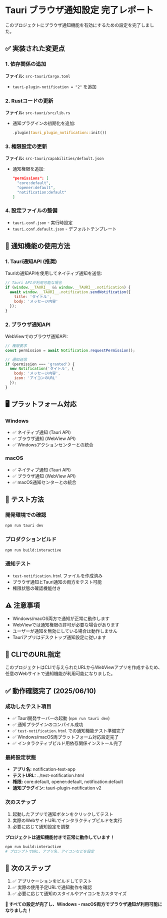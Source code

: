 # Tauri ブラウザ通知設定 完了レポート

このプロジェクトにブラウザ通知機能を有効にするための設定を完了しました。

## ✅ 実装された変更点

### 1. 依存関係の追加
**ファイル:** `src-tauri/Cargo.toml`
- `tauri-plugin-notification = "2"` を追加

### 2. Rustコードの更新  
**ファイル:** `src-tauri/src/lib.rs`
- 通知プラグインの初期化を追加:
  ```rust
  .plugin(tauri_plugin_notification::init())
  ```

### 3. 権限設定の更新
**ファイル:** `src-tauri/capabilities/default.json`
- 通知権限を追加:
  ```json
  "permissions": [
    "core:default",
    "opener:default", 
    "notification:default"
  ]
  ```

### 4. 設定ファイルの整備
- `tauri.conf.json` - 実行時設定
- `tauri.conf.default.json` - デフォルトテンプレート

## 🚀 通知機能の使用方法

### 1. Tauri通知API (推奨)
Tauriの通知APIを使用してネイティブ通知を送信:
```javascript
// Tauri APIが利用可能な場合
if (window.__TAURI__ && window.__TAURI__.notification) {
  await window.__TAURI__.notification.sendNotification({
    title: 'タイトル',
    body: 'メッセージ内容'
  });
}
```

### 2. ブラウザ通知API
WebViewでのブラウザ通知API:
```javascript
// 権限要求
const permission = await Notification.requestPermission();

// 通知送信
if (permission === 'granted') {
  new Notification('タイトル', {
    body: 'メッセージ内容',
    icon: 'アイコンのURL'
  });
}
```

## 🖥️ プラットフォーム対応

### Windows
- ✅ ネイティブ通知 (Tauri API)
- ✅ ブラウザ通知 (WebView API)
- ✅ Windowsアクションセンターとの統合

### macOS  
- ✅ ネイティブ通知 (Tauri API)
- ✅ ブラウザ通知 (WebView API)
- ✅ macOS通知センターとの統合

## 🔧 テスト方法

### 開発環境での確認
```bash
npm run tauri dev
```

### プロダクションビルド
```bash
npm run build:interactive
```

### 通知テスト
- `test-notification.html` ファイルを作成済み
- ブラウザ通知とTauri通知の両方をテスト可能
- 権限状態の確認機能付き

## ⚠️ 注意事項

- Windows/macOS両方で通知が正常に動作します
- WebViewでは通知権限の許可が必要な場合があります
- ユーザーが通知を無効にしている場合は動作しません
- Tauriアプリはデスクトップ通知設定に従います

## 📝 CLIでのURL指定

このプロジェクトはCLIで与えられたURLからWebViewアプリを作成するため、任意のWebサイトで通知機能が利用可能になりました。

## ✅ 動作確認完了 (2025/06/10)

### 成功したテスト項目
- ✅ Tauri開発サーバーの起動 (`npm run tauri dev`)
- ✅ 通知プラグインのコンパイル成功
- ✅ `test-notification.html` での通知機能テスト準備完了
- ✅ Windows/macOS両プラットフォーム対応設定完了
- ✅ インタラクティブビルド用依存関係インストール完了

### 最終設定状態
- **アプリ名:** notification-test-app
- **テストURL:** ../test-notification.html
- **権限:** core:default, opener:default, notification:default
- **通知プラグイン:** tauri-plugin-notification v2

### 次のステップ
1. 起動したアプリで通知ボタンをクリックしてテスト
2. 実際のWebサイトURLでインタラクティブビルドを実行
3. 必要に応じて通知設定を調整

**プロジェクトは通知機能付きで正常に動作しています！**

```bash
npm run build:interactive
# プロンプトでURL、アプリ名、アイコンなどを設定
```

## 🎯 次のステップ

1. ✅ アプリケーションをビルドしてテスト
2. ✅ 実際の使用予定URLで通知動作を確認
3. ✅ 必要に応じて通知のスタイルやアイコンをカスタマイズ

**🎉 すべての設定が完了し、Windows・macOS両方でブラウザ通知が利用可能になりました！**
